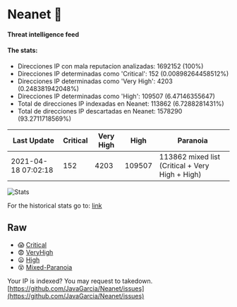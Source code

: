 # Neanet :hocho:
#### Threat intelligence feed
#### The stats:

- Direcciones IP con mala reputacion analizadas: 1692152 (100%)
- Direcciones IP determinadas como 'Critical':  152 (0.00898264458512%)
- Direcciones IP determinadas como 'Very High':  4203 (0.248381942048%)
- Direcciones IP determinadas como 'High':  109507 (6.47146355647)
- Total de direcciones IP indexadas en Neanet:  113862 (6.7288281431%)
- Total de direcciones IP descartadas en Neanet:  1578290 (93.2711718569%)

| Last Update | Critical | Very High | High | Paranoia |
| --- | --- | --- | --- | --- |
| 2021-04-18 07:02:18 | 152 | 4203 | 109507 | 113862 mixed list (Critical + Very High + High)|

![Stats](https://docs.google.com/spreadsheets/d/e/2PACX-1vSnaNMIXVabIpDJjufMlzH7poXnshF3mgd8Is1g9ytUEzVsP5my4Trn8f-xkoLLQ38xpL3HtmUexLo6/pubchart?oid=501124687&format=image)

For the historical stats go to: [link](/stats.csv)
## Raw
- :scream: [Critical](https://raw.githubusercontent.com/JavaGarcia/Neanet/master/blacklists/neanet_critical.txt)
- :fearful: [VeryHigh](https://raw.githubusercontent.com/JavaGarcia/Neanet/master/blacklists/neanet_veryHigh.txtt)
- :frowning: [High](https://raw.githubusercontent.com/JavaGarcia/Neanet/master/blacklists/neanet_high.txt)
- :dizzy_face: [Mixed-Paranoia](https://raw.githubusercontent.com/JavaGarcia/Neanet/master/blacklists/neanet_all.txt)


Your IP is indexed? You may request to takedown. [https://github.com/JavaGarcia/Neanet/issues](https://github.com/JavaGarcia/Neanet/issues)













































































































































































































































































































































































































































































































































































































































































































































































































































































































































































































































































































































































































































































































































































































































































































































































































































































































































































































































































































































































































































































































































































































































































































































































































































































































































































































































































































































































































































































































































































































































































































































































































































































































































































































































































































































































































































































































































































































































































































































































































































































































































































































































































































































































































































































































































































































































































































































































































































































































































































































































































































































































































































































































































































































































































































































































































































































































































































































































































































